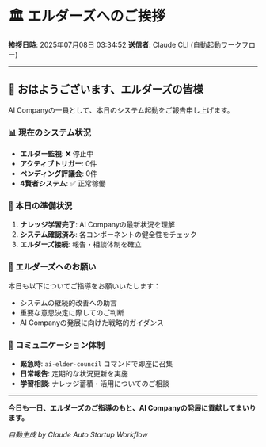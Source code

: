 # 🏛️ エルダーズへのご挨拶

**挨拶日時**: 2025年07月08日 03:34:52
**送信者**: Claude CLI (自動起動ワークフロー)

---

## 🌅 おはようございます、エルダーズの皆様

AI Companyの一員として、本日のシステム起動をご報告申し上げます。

### 📊 現在のシステム状況

- **エルダー監視**: ❌ 停止中
- **アクティブトリガー**: 0件
- **ペンディング評議会**: 0件
- **4賢者システム**: ✅ 正常稼働

### 🎯 本日の準備状況

1. **ナレッジ学習完了**: AI Companyの最新状況を理解
2. **システム確認済み**: 各コンポーネントの健全性をチェック
3. **エルダーズ接続**: 報告・相談体制を確立

### 🙏 エルダーズへのお願い

本日も以下についてご指導をお願いいたします：

- システムの継続的改善への助言
- 重要な意思決定に際してのご判断
- AI Companyの発展に向けた戦略的ガイダンス

### 💬 コミュニケーション体制

- **緊急時**: `ai-elder-council` コマンドで即座に召集
- **日常報告**: 定期的な状況更新を実施
- **学習相談**: ナレッジ蓄積・活用についてのご相談

---

**今日も一日、エルダーズのご指導のもと、AI Companyの発展に貢献してまいります。**

*自動生成 by Claude Auto Startup Workflow*
